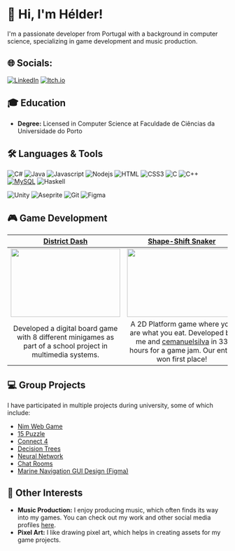 # 👋 Hi, I'm Hélder!

I'm a passionate developer from Portugal with a background in computer science, specializing in game development and music production.

## 🌐 Socials:
[![LinkedIn](https://img.shields.io/badge/linkedin-%230077B5.svg?style=for-the-badge&logo=linkedin&logoColor=white)](https://www.linkedin.com/in/hélder-ramos) [![Itch.io](https://img.shields.io/badge/Itch-%23FF0B34.svg?style=for-the-badge&logo=Itch.io&logoColor=white)](https://pofinho.itch.io/)

## 🎓 Education
- **Degree:** Licensed in Computer Science at Faculdade de Ciências da Universidade do Porto

## 🛠 Languages & Tools
![C#](https://img.shields.io/badge/C%23-239120?style=for-the-badge&logo=c-sharp&logoColor=white)
![Java](https://img.shields.io/badge/Java-ED8B00?style=for-the-badge&logo=java&logoColor=white)
![Javascript](https://img.shields.io/badge/Javascript-F0DB4F?style=for-the-badge&labelColor=black&logo=javascript&logoColor=F0DB4F)
![Nodejs](https://img.shields.io/badge/Nodejs-3C873A?style=for-the-badge&labelColor=black&logo=node.js&logoColor=3C873A)
![HTML](https://img.shields.io/badge/HTML5-E34F26?style=for-the-badge&logo=html5&logoColor=white)
![CSS3](https://img.shields.io/badge/CSS3-1572B6?style=for-the-badge&logo=css3&logoColor=white)
![C](https://img.shields.io/badge/C-00599C?style=for-the-badge&logo=c&logoColor=white)
![C++](https://img.shields.io/badge/C++-00599C?style=for-the-badge&logo=cplusplus&logoColor=white)
[![MySQL](https://img.shields.io/badge/MySQL-4479A1?style=for-the-badge&logo=mysql&logoColor=fff)](#)
![Haskell](https://img.shields.io/badge/Haskell-5e5086?style=for-the-badge&logo=haskell&logoColor=white)

![Unity](https://img.shields.io/badge/unity-%23000000.svg?style=for-the-badge&logo=unity&logoColor=white)
![Aseprite](https://img.shields.io/badge/Aseprite-FFFFFF?style=for-the-badge&logo=Aseprite&logoColor=#7D929E)
![Git](https://img.shields.io/badge/Git-F05032?style=for-the-badge&logo=git&logoColor=white)
![Figma](https://img.shields.io/badge/figma-%23F24E1E.svg?style=for-the-badge&logo=figma&logoColor=white)

## 🎮 Game Development

| **<a href="https://pofinho.itch.io/district-dash">District Dash</a>** | **<a href="https://cemanuelsilva.itch.io/shape-shift-snacker-a-slimy-adventure">Shape-Shift Snaker</a>** | **In Development** |
|:-----------------:|:----------------------:|:------------------:|
| <a href="https://pofinho.itch.io/district-dash"><img src="https://github.com/heldergomesramos/heldergomesramos/assets/174441887/6301e43e-890f-47cf-95fa-291d91030936" width="250" height="156"></a> | <a href="https://cemanuelsilva.itch.io/shape-shift-snacker-a-slimy-adventure"><img src="https://github.com/heldergomesramos/heldergomesramos/assets/174441887/ccc40cd6-d998-4a4b-9b04-f20292685ee1" width="250" height="156"></a> | <img src="https://github.com/heldergomesramos/heldergomesramos/assets/174441887/6e2fb52d-33ca-48db-b81a-ffd975984ab3" width="250" height="156"> |
| <div style="max-width: 300px;">Developed a digital board game with 8 different minigames as part of a school project in multimedia systems.</div> | <div style="max-width: 300px;">A 2D Platform game where you are what you eat. Developed by me and <a href="https://github.com/cemanuelsilva">cemanuelsilva</a> in 33 hours for a game jam. Our entry won first place!</div> | <div style="max-width: 300px;">A 2D Metroidvania game I've been working on for the past 2 years. Although it's not finished yet, it's a labor of love where I continuously learn and improve.</div> |

## 💻 Group Projects
I have participated in multiple projects during university, some of which include:
- [Nim Web Game](https://github.com/heldergomesramos/Nim-Web-Game)
- [15 Puzzle](https://github.com/heldergomesramos/15-puzzle)
- [Connect 4](https://github.com/heldergomesramos/Connect-4)
- [Decision Trees](https://github.com/heldergomesramos/Decision-Trees)
- [Neural Network](https://github.com/heldergomesramos/Neural-Network)
- [Chat Rooms](https://github.com/heldergomesramos/Chat-Rooms)
- [Marine Navigation GUI Design (Figma)](https://www.figma.com/proto/B27Lz0tdjttjnXNI5kUbyF/Navega%C3%A7%C3%A3o?node-id=1-2&starting-point-node-id=1%3A2&t=DRUXlnKmiU4G2I4q-1)


## 🎨 Other Interests
- **Music Production:** I enjoy producing music, which often finds its way into my games. You can check out my work and other social media profiles [here](https://linktr.ee/pofinho).
- **Pixel Art:** I like drawing pixel art, which helps in creating assets for my game projects.
